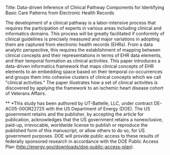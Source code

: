 Title: Data-driven Inference of Clinical Pathway Components for Identifying Basic Care Patterns from Electronic Health Records

The development of a clinical pathway is a labor-intensive process that requires the participation of experts in various areas including clinical and informatics domains. This process will be greatly facilitated if conformity of clinical guidelines is precisely measured and major variations in adopting them are captured from electronic health records (EHRs). From a data analytic perspective, this requires the establishment of mapping between clinical concepts and their representations in terms of EHR data elements, and their temporal formation as clinical activities. This paper introduces a data-driven informatics framework that maps clinical concepts of EHR elements to an embedding space based on their temporal co-occurrences and groups them into cohesive clusters of clinical concepts which we call "clinical activities." The paper illustrates how a set of clinical activities is discovered by applying the framework to an ischemic heart disease cohort of Veterans Affairs. 


** *This study has been authored by UT-Battelle, LLC, under contract DE-AC05-00OR22725 with the US Department of Energy (DOE). The US government retains and the publisher, by accepting the article for publication, acknowledges that the US government retains a nonexclusive, paid-up, irrevocable, worldwide license to publish or reproduce the published form of this manuscript, or allow others to do so, for US government purposes. DOE will provide public access to these results of federally sponsored research in accordance with the DOE Public Access Plan (http://energy.gov/downloads/doe-public-access-plan).
